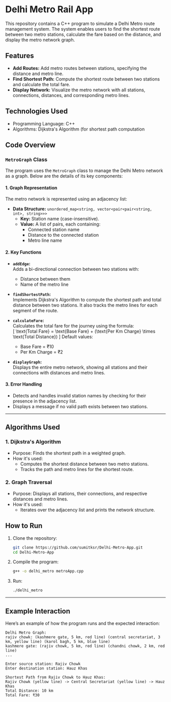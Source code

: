 # Delhi Metro Rail App

This repository contains a C++ program to simulate a Delhi Metro route management system. The system enables users to find the shortest route between two metro stations, calculate the fare based on the distance, and display the metro network graph.

## Features

- **Add Routes:** Add metro routes between stations, specifying the distance and metro line.
- **Find Shortest Path:** Compute the shortest route between two stations and calculate the total fare.
- **Display Network:** Visualize the metro network with all stations, connections, distances, and corresponding metro lines.

## Technologies Used

- Programming Language: C++
- Algorithms: Dijkstra's Algorithm (for shortest path computation
## Code Overview

### `MetroGraph` Class

The program uses the `MetroGraph` class to manage the Delhi Metro network as a graph. Below are the details of its key components:

#### 1. Graph Representation

The metro network is represented using an adjacency list:
- **Data Structure:** `unordered_map<string, vector<pair<pair<string, int>, string>>>`
  - **Key:** Station name (case-insensitive).
  - **Value:** A list of pairs, each containing:
    - Connected station name
    - Distance to the connected station
    - Metro line name

#### 2. Key Functions

- **`addEdge`:**  
  Adds a bi-directional connection between two stations with:
  - Distance between them
  - Name of the metro line

- **`findShortestPath`:**  
  Implements Dijkstra's Algorithm to compute the shortest path and total distance between two stations. It also tracks the metro lines for each segment of the route.

- **`calculateFare`:**  
  Calculates the total fare for the journey using the formula:  
  \[
  \text{Total Fare} = \text{Base Fare} + (\text{Per Km Charge} \times \text{Total Distance})
  \]
  Default values:  
  - Base Fare = ₹10  
  - Per Km Charge = ₹2  

- **`displayGraph`:**  
  Displays the entire metro network, showing all stations and their connections with distances and metro lines.

#### 3. Error Handling

- Detects and handles invalid station names by checking for their presence in the adjacency list.
- Displays a message if no valid path exists between two stations.

---

## Algorithms Used

### 1. Dijkstra's Algorithm
- Purpose: Finds the shortest path in a weighted graph.
- How it's used:  
  - Computes the shortest distance between two metro stations.
  - Tracks the path and metro lines for the shortest route.

### 2. Graph Traversal
- Purpose: Displays all stations, their connections, and respective distances and metro lines.
- How it's used:  
  - Iterates over the adjacency list and prints the network structure.


## How to Run

1. Clone the repository:
   ```bash
   git clone https://github.com/sumitksr/Delhi-Metro-App.git
   cd Delhi-Metro-App
2. Compile the program:
   ```bash
   g++ -o delhi_metro metroApp.cpp

2. Run:
   ```bash
   ./delhi_metro

---

## Example Interaction

Here’s an example of how the program runs and the expected interaction:

```plaintext
Delhi Metro Graph:
rajiv chowk: (kashmere gate, 5 km, red line) (central secretariat, 3 km, yellow line) (karol bagh, 5 km, blue line) 
kashmere gate: (rajiv chowk, 5 km, red line) (chandni chowk, 2 km, red line) 
...

Enter source station: Rajiv Chowk
Enter destination station: Hauz Khas

Shortest Path from Rajiv Chowk to Hauz Khas:
Rajiv Chowk (yellow line) -> Central Secretariat (yellow line) -> Hauz Khas
Total Distance: 10 km
Total Fare: ₹30

